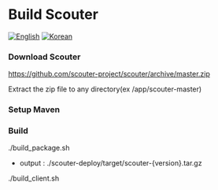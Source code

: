 # Build Scouter
[![English](https://img.shields.io/badge/language-English-orange.svg)](Build-Scouter.md) [![Korean](https://img.shields.io/badge/language-Korean-blue.svg)](Build-Scouter_kr.md)

### Download Scouter
  https://github.com/scouter-project/scouter/archive/master.zip

  Extract the zip file to any directory(ex /app/scouter-master)

### Setup Maven

### Build
./build_package.sh
 - output : ./scouter-deploy/target/scouter-{version}.tar.gz
 
./build_client.sh